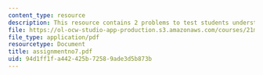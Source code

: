 ```yaml
---
content_type: resource
description: This resource contains 2 problems to test students understanding.
file: https://ol-ocw-studio-app-production.s3.amazonaws.com/courses/21m-302-harmony-and-counterpoint-ii-spring-2005/94d1ff1fa442425b72589ade3d5b873b_assignmentno7.pdf
file_type: application/pdf
resourcetype: Document
title: assignmentno7.pdf
uid: 94d1ff1f-a442-425b-7258-9ade3d5b873b
---
```

